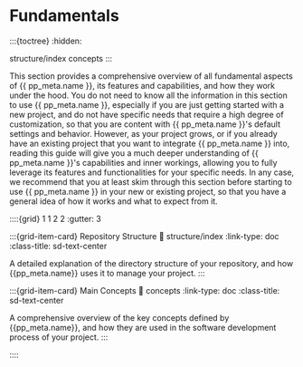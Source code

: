 # Fundamentals

:::{toctree}
:hidden:

structure/index
concepts
:::

This section provides a comprehensive overview of all fundamental aspects of {{ pp_meta.name }},
its features and capabilities, and how they work under the hood.
You do not need to know all the information in this section to use {{ pp_meta.name }},
especially if you are just getting started with a new project,
and do not have specific needs that require a high degree of customization,
so that you are content with {{ pp_meta.name }}'s default settings and behavior.
However, as your project grows, or if you already have an existing project that you want to integrate
{{ pp_meta.name }} into, reading this guide will give you a much deeper understanding of
{{ pp_meta.name }}'s capabilities and inner workings,
allowing you to fully leverage its features and functionalities for your specific needs.
In any case, we recommend that you at least skim through this section
before starting to use {{ pp_meta.name }} in your new or existing project,
so that you have a general idea of how it works and what to expect from it.

::::{grid} 1 1 2 2
:gutter: 3

:::{grid-item-card} Repository Structure
:link: structure/index
:link-type: doc
:class-title: sd-text-center

A detailed explanation of the directory structure of your repository,
and how {{pp_meta.name}} uses it to manage your project.
:::

:::{grid-item-card} Main Concepts
:link: concepts
:link-type: doc
:class-title: sd-text-center

A comprehensive overview of the key concepts defined by {{pp_meta.name}},
and how they are used in the software development process of your project.
:::



::::
